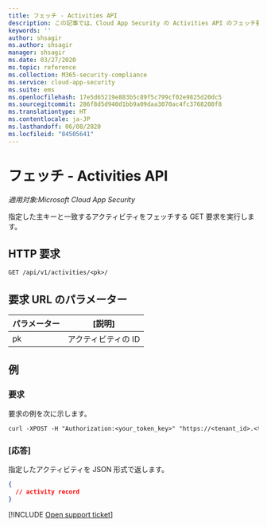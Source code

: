 ```yaml
---
title: フェッチ - Activities API
description: この記事では、Cloud App Security の Activities API のフェッチ要求について説明します。
keywords: ''
author: shsagir
ms.author: shsagir
manager: shsagir
ms.date: 03/27/2020
ms.topic: reference
ms.collection: M365-security-compliance
ms.service: cloud-app-security
ms.suite: ems
ms.openlocfilehash: 17e5d65219e883b5c89f5c799cf02e9825d20dc5
ms.sourcegitcommit: 286f8d5d940d1bb9a09daa3070ac4fc3768208f8
ms.translationtype: HT
ms.contentlocale: ja-JP
ms.lasthandoff: 06/08/2020
ms.locfileid: "84505641"
---
```

# <a name="fetch---activities-api"></a>フェッチ - Activities API

*適用対象:Microsoft Cloud App Security*

指定した主キーと一致するアクティビティをフェッチする GET 要求を実行します。

## <a name="http-request"></a>HTTP 要求

```rest
GET /api/v1/activities/<pk>/
```

## <a name="request-url-parameters"></a>要求 URL のパラメーター

| パラメーター | [説明] |
| --- | --- |
| pk | アクティビティの ID |

## <a name="example"></a>例

### <a name="request"></a>要求

要求の例を次に示します。

```rest
curl -XPOST -H "Authorization:<your_token_key>" "https://<tenant_id>.<tenant_region>.contoso.com/api/v1/activities/<pk>/"
```

### <a name="response"></a>[応答]

指定したアクティビティを JSON 形式で返します。

```json
{
  // activity record
}
```

[!INCLUDE [Open support ticket](includes/support.md)]
